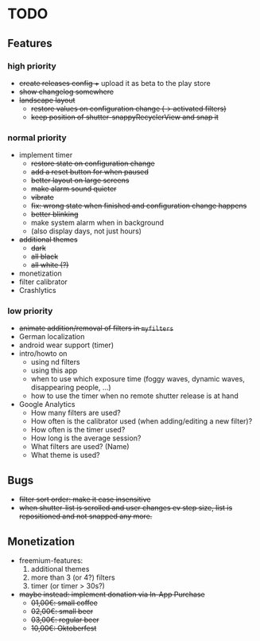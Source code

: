 # TODO

## Features

### high priority
* ~~create releases config +~~ upload it as beta to the play store
* ~~show changelog somewhere~~
* ~~landscape layout~~
   * ~~restore values on configuration change (-> activated filters)~~
   * ~~keep position of shutter-snappyRecyclerView and snap it~~

### normal priority
* implement timer
   * ~~restore state on configuration change~~
   * ~~add a reset button for when paused~~
   * ~~better layout on large screens~~
   * ~~make alarm sound quieter~~
   * ~~vibrate~~
   * ~~fix: wrong state when finished and configuration change happens~~
   * ~~better blinking~~
   * make system alarm when in background
   * (also display days, not just hours)
* ~~additional themes~~
   * ~~dark~~
   * ~~all black~~
   * ~~all white (?)~~
* monetization
* filter calibrator
* Crashlytics

### low priority
* ~~animate addition/removal of filters in `myfilters`~~
* German localization
* android wear support (timer)
* intro/howto on
   * using nd filters
   * using this app
   * when to use which exposure time (foggy waves, dynamic waves, disappearing people, ...)
   * how to use the timer when no remote shutter release is at hand
* Google Analytics
   * How many filters are used?
   * How often is the calibrator used (when adding/editing a new filter)?
   * How often is the timer used?
   * How long is the average session?
   * What filters are used? (Name)
   * What theme is used?


## Bugs
* ~~filter sort order: make it case insensitive~~
* ~~when shutter-list is scrolled and user changes ev step size, list is repositioned and not snapped any more.~~


## Monetization
* freemium-features:
   1. additional themes
   2. more than 3 (or 4?) filters
   3. timer (or timer > 30s?)
* ~~maybe instead: implement donation via In-App Purchase~~
   * ~~01,00€: small coffee~~
   * ~~02,00€: small beer~~
   * ~~03,00€: regular beer~~
   * ~~10,00€: Oktoberfest~~
